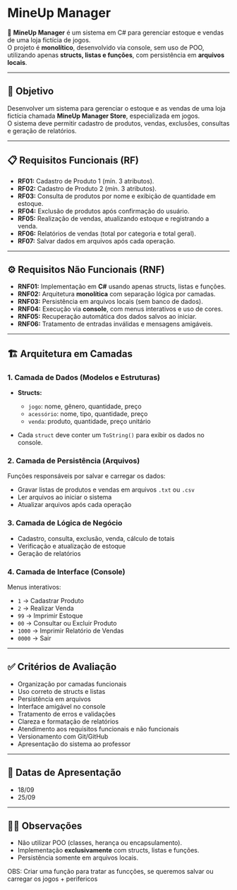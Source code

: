 # MineUp Manager

💾 **MineUp Manager** é um sistema em C# para gerenciar estoque e vendas de uma loja fictícia de jogos.  
O projeto é **monolítico**, desenvolvido via console, sem uso de POO, utilizando apenas **structs, listas e funções**, com persistência em **arquivos locais**.

---

## 🎯 Objetivo
Desenvolver um sistema para gerenciar o estoque e as vendas de uma loja fictícia chamada **MineUp Manager Store**, especializada em jogos.  
O sistema deve permitir cadastro de produtos, vendas, exclusões, consultas e geração de relatórios.

---

## 📋 Requisitos Funcionais (RF)

- **RF01:** Cadastro de Produto 1 (mín. 3 atributos).  
- **RF02:** Cadastro de Produto 2 (mín. 3 atributos).  
- **RF03:** Consulta de produtos por nome e exibição de quantidade em estoque.  
- **RF04:** Exclusão de produtos após confirmação do usuário.  
- **RF05:** Realização de vendas, atualizando estoque e registrando a venda.  
- **RF06:** Relatórios de vendas (total por categoria e total geral).  
- **RF07:** Salvar dados em arquivos após cada operação.

---

## ⚙️ Requisitos Não Funcionais (RNF)

- **RNF01:** Implementação em **C#** usando apenas structs, listas e funções.  
- **RNF02:** Arquitetura **monolítica** com separação lógica por camadas.  
- **RNF03:** Persistência em arquivos locais (sem banco de dados).  
- **RNF04:** Execução via **console**, com menus interativos e uso de cores.  
- **RNF05:** Recuperação automática dos dados salvos ao iniciar.  
- **RNF06:** Tratamento de entradas inválidas e mensagens amigáveis.

---

## 🏗️ Arquitetura em Camadas

### 1. Camada de Dados (Modelos e Estruturas)
- **Structs:**  
  - `jogo`: nome, gênero, quantidade, preço  
  - `acessório`: nome, tipo, quantidade, preço  
  - `venda`: produto, quantidade, preço unitário  

- Cada `struct` deve conter um `ToString()` para exibir os dados no console.

### 2. Camada de Persistência (Arquivos)
Funções responsáveis por salvar e carregar os dados:  
- Gravar listas de produtos e vendas em arquivos `.txt` ou `.csv`  
- Ler arquivos ao iniciar o sistema  
- Atualizar arquivos após cada operação  

### 3. Camada de Lógica de Negócio
- Cadastro, consulta, exclusão, venda, cálculo de totais  
- Verificação e atualização de estoque  
- Geração de relatórios  

### 4. Camada de Interface (Console)
Menus interativos:  
- `1` → Cadastrar Produto  
- `2` → Realizar Venda  
- `99` → Imprimir Estoque  
- `00` → Consultar ou Excluir Produto  
- `1000` → Imprimir Relatório de Vendas  
- `0000` → Sair  

---

## ✅ Critérios de Avaliação

- Organização por camadas funcionais  
- Uso correto de structs e listas  
- Persistência em arquivos  
- Interface amigável no console  
- Tratamento de erros e validações  
- Clareza e formatação de relatórios  
- Atendimento aos requisitos funcionais e não funcionais  
- Versionamento com Git/GitHub  
- Apresentação do sistema ao professor  

---

## 📅 Datas de Apresentação
- 18/09  
- 25/09  

---

## 👨‍💻 Observações
- Não utilizar POO (classes, herança ou encapsulamento).  
- Implementação **exclusivamente** com structs, listas e funções.  
- Persistência somente em arquivos locais.  


OBS: Criar uma função para tratar as funcções, se queremos salvar ou carregar os jogos + perifericos 